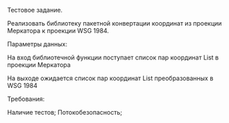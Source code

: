 Тестовое задание.

Реализовать библиотеку пакетной конвертации координат из проекции Меркатора к проекции WSG 1984.

Параметры данных:

На вход библиотечной функции поступает список пар координат List в проекции Меркатора

На выходе ожидается список пар координат List преобразованных в WSG 1984

Требования:

Наличие тестов;
Потокобезопасность;
